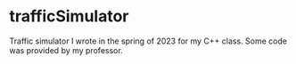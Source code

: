 # trafficSimulator
Traffic simulator I wrote in the spring of 2023 for my C++ class.
Some code was provided by my professor.
